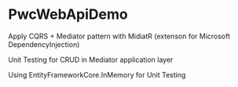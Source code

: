 # PwcWebApiDemo

Apply CQRS + Mediator pattern with MidiatR (extenson for Microsoft DependencyInjection)

Unit Testing for CRUD in Mediator application layer

Using EntityFrameworkCore.InMemory for Unit Testing

